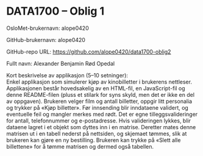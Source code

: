 DATA1700 &ndash; Oblig 1
========================
OsloMet-brukernavn: alope0420

GitHub-brukernavn: alope0420

GitHub-repo URL: https://github.com/alope0420/data1700-oblig2

Fullt navn: Alexander Benjamin Rød Opedal

Kort beskrivelse av applikasjon (5&ndash;10&nbsp;setninger):<br>
Enkel applikasjon som simulerer kjøp av kinobilletter i brukerens nettleser.
Applikasjonen består hovedsakelig av en HTML-fil, en JavaScript-fil og denne README-filen (pluss et stilark for syns skyld, men det er ikke en del av oppgaven).
Brukeren velger film og antall billetter, oppgir litt personalia og trykker på &laquo;Kjøp billetter&raquo;.
Før innsending blir inndataene validert, og eventuelle feil og mangler merkes med rødt.
Det er egne tilleggsvalideringer for antall, telefonnummer og e-postadresse.
Hvis valideringen lykkes, blir dataene lagret i et objekt som dyttes inn i en matrise.
Deretter mates denne matrisen ut i en tabell nederst på nettsiden, og skjemaet tømmes, slik at brukeren kan gjøre en ny bestilling.
Brukeren kan trykke på &laquo;Slett alle billettene&raquo; for å tømme matrisen og dermed også tabellen.